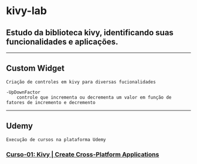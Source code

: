 # kivy-lab
## Estudo da biblioteca kivy, identificando suas funcionalidades e aplicações.
 
***
## Custom Widget
    Criação de controles em kivy para diversas fucionalidades
    
    -UpDownFactor
        controle que incrementa ou decrementa um valor em função de fatores de incremento e decremento

***
##  Udemy
    Execução de cursos na plataforma Udemy
    
### [Curso-01: Kivy | Create Cross-Platform Applications](https://www.udemy.com/share/101yP0BUsYeVdURHg=/)